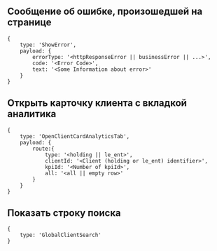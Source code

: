 ## Сообщение об ошибке, произошедшей на странице
```
{
	type: 'ShowError',
	payload: {
		errorType: '<httpResponseError || businessError || ...>',
		code: '<Error Code>',
		text: '<Some Information about error>'
	}
}
```
## Открыть карточку клиента с вкладкой аналитика
```
{
	type: 'OpenClientCardAnalyticsTab',
	payload: {
		route:{
			type: '<holding || le_ent>',
			clientId: '<Client (holding or le_ent) identifier>',
			kpiId: '<Number of kpiId>',
			all: '<all || empty row>'
		}
	}	
}
```
## Показать строку поиска
```
{
	type: 'GlobalClientSearch'
}
```
